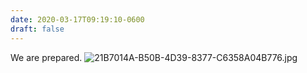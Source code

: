 ```yaml
---
date: 2020-03-17T09:19:10-0600
draft: false
---
```


We are prepared. ![21B7014A-B50B-4D39-8377-C6358A04B776.jpg](https://ianwhitney.micro.blog/uploads/2020/d091eb1dfc.jpg)

